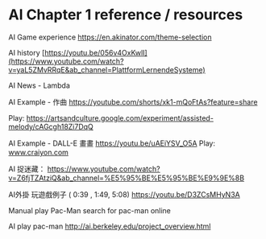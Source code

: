 # AI Chapter 1 reference / resources

AI Game experience
https://en.akinator.com/theme-selection

AI history
[https://youtu.be/056v4OxKwlI](https://www.youtube.com/watch?v=yaL5ZMvRRqE&ab_channel=PlattformLernendeSysteme)

AI News - Lambda


AI Example - 作曲
https://youtube.com/shorts/xk1-mQoFtAs?feature=share

Play:
https://artsandculture.google.com/experiment/assisted-melody/cAGcgh18Zi7DqQ

AI Example - DALL-E 畫畫
https://youtu.be/uAEiYSV_O5A
Play: 
www.craiyon.com

AI 捉迷藏：
https://www.youtube.com/watch?v=Z6fjTZAtziQ&ab_channel=%E5%95%BE%E5%95%BE%E9%9E%8B

AI外掛 玩遊戲例子 ( 0:39 , 1:49, 5:08)
https://youtu.be/D3ZCsMHyN3A

Manual play Pac-Man
search for pac-man online

AI play pac-man
http://ai.berkeley.edu/project_overview.html

